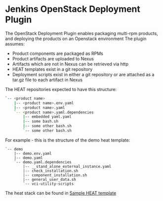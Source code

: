 # Jenkins OpenStack Deployment Plugin 

The OpenStack Deployment Plugin enables packaging multi-rpm products, and deploying the products on an Openstack environment
The plugin assumes:
  - Product components are packaged as RPMs
  - Product artifacts are uploaded to Nexus
  - Artifacts which are not in Nexus can be retrieved via http 
  - HEAT templates exist in a git repository
  - Deployment scripts exist in either a git repository or are attached as a tar.gz file to each artifact in Nexus

The HEAT repositories expected to have this structure:
```sh
`-- <product name>
    |-- <product name>.env.yaml
    |-- <product name>.yaml
    `-- <product name>.yaml.dependencies
        |-- embedded yaml.yaml
        |-- some bash.sh
        |-- some other bash.sh
        `-- some other bash.sh
```
For example - this is the structure of the demo heat template:
```
`-- demo
    |-- demo.env.yaml
    |-- demo.yaml
    `-- demo.yaml.dependencies
        |-- __stand_alone_external_instance.yaml
        |-- check_installation.sh
        |-- component_installation.sh
        |-- general_user_data.sh
        `-- vci-utility-scripts
```
The heat stack can be found in [Sample HEAT template](https://github.com/naamab/jenkins-openstack-deployment-plugin/tree/master/Sample%20HEAT%20template/demo)
